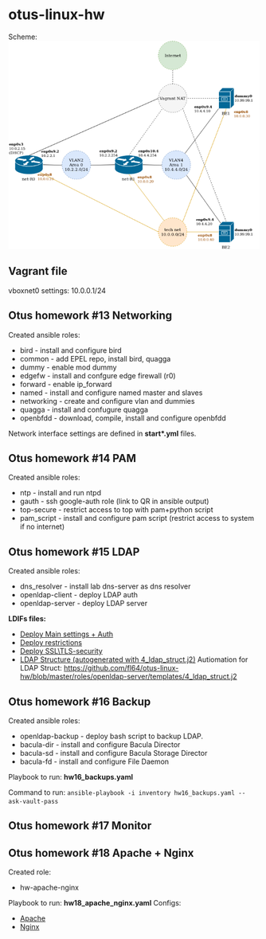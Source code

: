 # otus-linux-hw

Scheme:
![](https://raw.githubusercontent.com/fl64/otus-linux-hw/master/draw.io-scheme.png)

## Vagrant file
vboxnet0 settings:
10.0.0.1/24


## Otus homework #13 Networking

Created ansible roles:
- bird - install and configure bird
- common - add EPEL repo, install bird, quagga
- dummy - enable mod dummy
- edgefw - install and confgure edge firewall (r0)
- forward - enable ip_forward
- named - install and configure named master and slaves 
- networking - create and configure vlan and dummies
- quagga - install and confugure quagga
- openbfdd - download, compile, install and configure openbfdd

Network interface settings are defined in **start\*.yml** files.

## Otus homework #14 PAM
Created ansible roles:
- ntp - install and run ntpd
- gauth - ssh google-auth role (link to QR in ansible output)
- top-secure - restrict access to top with pam+python script
- pam_script - install and configure pam script (restrict access to system if no internet)

## Otus homework #15 LDAP
Created ansible roles:
- dns_resolver - install lab dns-server as dns resolver
- openldap-client - deploy LDAP auth 
- openldap-server - deploy LDAP server

**LDIFs files:**

* [Deploy Main settings + Auth](https://github.com/fl64/otus-linux-hw/tree/master/roles/openldap-server/templates/1_init.j2)
* [Deploy restrictions](https://github.com/fl64/otus-linux-hw/tree/master/roles/openldap-server/templates/2_monitor.j2)
* [Deploy SSL\TLS-security](https://github.com/fl64/otus-linux-hw/tree/master/roles/openldap-server/templates/3_tls.j2)
* [LDAP Structure (autogenerated with 4_ldap_struct.j2)](https://github.com/fl64/otus-linux-hw/tree/master/roles/openldap-server/templates/ldapstruct.ldif.j2)
Autiomation for LDAP Struct: https://github.com/fl64/otus-linux-hw/blob/master/roles/openldap-server/templates/4_ldap_struct.j2


## Otus homework #16 Backup
Created ansible roles:
- openldap-backup - deploy bash script to backup LDAP.
- bacula-dir - install and configure Bacula Director
- bacula-sd - install and configure Bacula Storage Director
- bacula-fd - install and configure File Daemon

Playbook to run: **hw16_backups.yaml**

Command to run: `ansible-playbook -i inventory hw16_backups.yaml --ask-vault-pass`

## Otus homework #17 Monitor


## Otus homework #18 Apache + Nginx
Created role: 
- hw-apache-nginx

Playbook to run: **hw18_apache_nginx.yaml**
Configs: 
* [Apache](https://github.com/fl64/otus-linux-hw/tree/master/roles/hw-apache-nginx/templates/sites_apache.conf.j2)
* [Nginx](https://github.com/fl64/otus-linux-hw/tree/master/roles/hw-apache-nginx/templates/sites_nginx.conf.j2)
